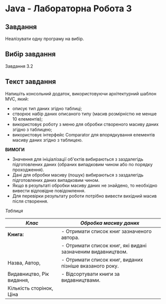 # Java - Лабораторна Робота 3

## Завдання

Hеалізувати одну програму на вибір.

## Вибір завдання

Завдання 3.2

## Текст завдання

Напишіть консольний додаток, використовуючи архітектурний шаблон MVC, який:

-	описує тип даних згідно таблиці;
-	створює набір даних описаного типу (масив розмірністю не менше 10 елементів);
-	використовує роботу з меню для обробки створеного масиву даних згідно з таблицею;
-	використовує інтерфейс Comparator для впорядкування елементів масиву даних згідно з таблицею.


**ВИМОГИ**

-	Значення для ініціалізації об'єктів вибираються з заздалегідь підготовлених даних (обраних випадковим чином або по порядку проходження).
-	Дані для обробки масиву (пошук) вибираються з заздалегідь підготовлених даних випадковим чином.
-	Якщо в результаті обробки масиву даних не знайдено, то необхідно вивести відповідне повідомлення.
-	Для перевірки результату роботи потрібно вивести вихідний масив після створення.

*Таблиця*

| *Клас*                     | *Обробка масиву даних* 										  |
|----------------------------|----------------------------------------------------------------|
| **Книга:**                 | -	Отримати список книг зазначеного автора.				  |
| 							 | -	Отримати список книг, які видані зазначеним видавництвом. |
| Назва, Автор, 			 | -	Отримати список книг, виданих пізніше вказаного року.	  |
| Видавництво, Рік видання,  | -	Відсортувати книги за видавництвами.					  |
| Кількість сторінок, Ціна	 |																  |